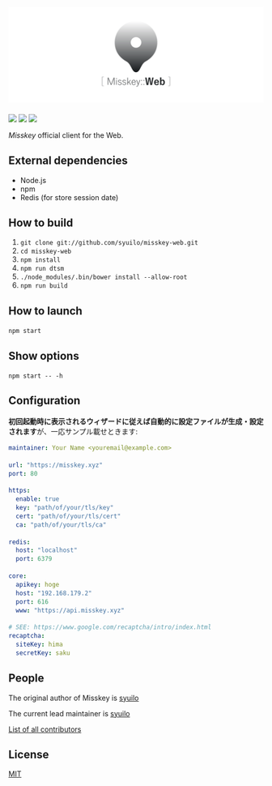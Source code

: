 ![](./web.png)
-----------------------------

[![][travis-badge]][travis-link]
[![][dependencies-badge]][dependencies-link]
[![][mit-badge]][mit]

*Misskey* official client for the Web.

## External dependencies
* Node.js
* npm
* Redis (for store session date)

## How to build
1. `git clone git://github.com/syuilo/misskey-web.git`
2. `cd misskey-web`
3. `npm install`
4. `npm run dtsm`
4. `./node_modules/.bin/bower install --allow-root`
5. `npm run build`

## How to launch
`npm start`

## Show options
`npm start -- -h`

## Configuration
**初回起動時に表示されるウィザードに従えば自動的に設定ファイルが生成・設定されます**が、一応サンプル載せときます:
``` yaml
maintainer: Your Name <youremail@example.com>

url: "https://misskey.xyz"
port: 80

https:
  enable: true
  key: "path/of/your/tls/key"
  cert: "path/of/your/tls/cert"
  ca: "path/of/your/tls/ca"

redis:
  host: "localhost"
  port: 6379

core:
  apikey: hoge
  host: "192.168.179.2"
  port: 616
  www: "https://api.misskey.xyz"

# SEE: https://www.google.com/recaptcha/intro/index.html
recaptcha:
  siteKey: hima
  secretKey: saku

```

## People

The original author of Misskey is [syuilo](https://github.com/syuilo)

The current lead maintainer is [syuilo](https://github.com/syuilo)

[List of all contributors](https://github.com/syuilo/misskey-web/graphs/contributors)

## License
[MIT](LICENSE)

[mit]:                http://opensource.org/licenses/MIT
[mit-badge]:          https://img.shields.io/badge/license-MIT-444444.svg?style=flat-square
[travis-link]:        https://travis-ci.org/syuilo/misskey-web
[travis-badge]:       http://img.shields.io/travis/syuilo/misskey-web.svg?style=flat-square
[dependencies-link]:  https://gemnasium.com/syuilo/misskey-web
[dependencies-badge]: https://img.shields.io/gemnasium/syuilo/misskey-web.svg?style=flat-square
